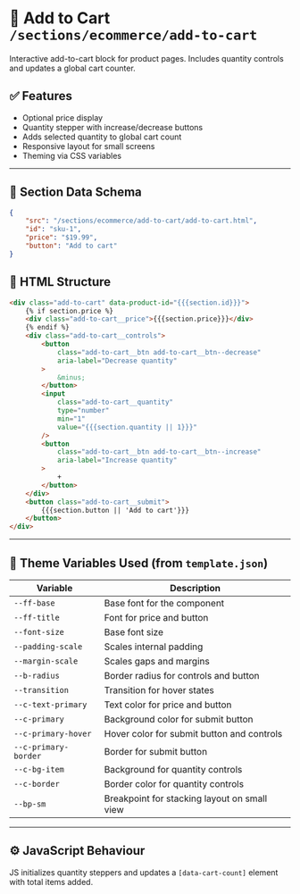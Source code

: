 # 🛒 Add to Cart `/sections/ecommerce/add-to-cart`

Interactive add-to-cart block for product pages. Includes quantity controls and updates a global cart counter.

## ✅ Features

-   Optional price display
-   Quantity stepper with increase/decrease buttons
-   Adds selected quantity to global cart count
-   Responsive layout for small screens
-   Theming via CSS variables

---

## 🧾 Section Data Schema

```json
{
	"src": "/sections/ecommerce/add-to-cart/add-to-cart.html",
	"id": "sku-1",
	"price": "$19.99",
	"button": "Add to cart"
}
```

## 🧱 HTML Structure

```html
<div class="add-to-cart" data-product-id="{{{section.id}}}">
	{% if section.price %}
	<div class="add-to-cart__price">{{{section.price}}}</div>
	{% endif %}
	<div class="add-to-cart__controls">
		<button
			class="add-to-cart__btn add-to-cart__btn--decrease"
			aria-label="Decrease quantity"
		>
			&minus;
		</button>
		<input
			class="add-to-cart__quantity"
			type="number"
			min="1"
			value="{{{section.quantity || 1}}}"
		/>
		<button
			class="add-to-cart__btn add-to-cart__btn--increase"
			aria-label="Increase quantity"
		>
			+
		</button>
	</div>
	<button class="add-to-cart__submit">
		{{{section.button || 'Add to cart'}}}
	</button>
</div>
```

---

## 🎨 Theme Variables Used (from `template.json`)

| Variable             | Description                                  |
| -------------------- | -------------------------------------------- |
| `--ff-base`          | Base font for the component                  |
| `--ff-title`         | Font for price and button                    |
| `--font-size`        | Base font size                               |
| `--padding-scale`    | Scales internal padding                      |
| `--margin-scale`     | Scales gaps and margins                      |
| `--b-radius`         | Border radius for controls and button        |
| `--transition`       | Transition for hover states                  |
| `--c-text-primary`   | Text color for price and button              |
| `--c-primary`        | Background color for submit button           |
| `--c-primary-hover`  | Hover color for submit button and controls   |
| `--c-primary-border` | Border for submit button                     |
| `--c-bg-item`        | Background for quantity controls             |
| `--c-border`         | Border color for quantity controls           |
| `--bp-sm`            | Breakpoint for stacking layout on small view |

---

## ⚙️ JavaScript Behaviour

JS initializes quantity steppers and updates a `[data-cart-count]` element with total items added.
